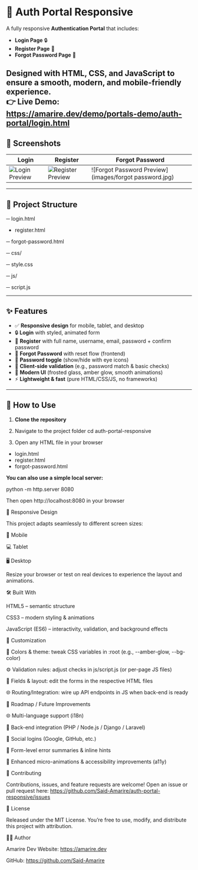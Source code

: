 # 🔑 Auth Portal Responsive

A fully responsive **Authentication Portal** that includes:  
- **Login Page** 🔒  
- **Register Page** 📝  
- **Forgot Password Page** 🔑  

Designed with **HTML**, **CSS**, and **JavaScript** to ensure a **smooth, modern, and mobile-friendly experience**.  
👉 **Live Demo:** https://amarire.dev/demo/portals-demo/auth-portal/login.html
---

## 📸 Screenshots

| Login | Register | Forgot Password |
| --- | --- | --- |
| ![Login Preview](https://via.placeholder.com/800x420.png?text=Login+Preview) | ![Register Preview]((https://github.com/Said-Amarire/auth-portal-responsive/blob/main/images/register.jpg)?text=Register+Preview) | ![Forgot Password Preview](images/forgot password.jpg) |

---

## 📂 Project Structure

─ login.html

- register.html
  
─ forgot-password.html

─ css/

   ─ style.css
   
─ js/

   ─ script.js


---

## ✨ Features

- ✅ **Responsive design** for mobile, tablet, and desktop  
- 🔒 **Login** with styled, animated form  
- 📝 **Register** with full name, username, email, password + confirm password  
- 🔑 **Forgot Password** with reset flow (frontend)  
- 👀 **Password toggle** (show/hide with eye icons)  
- 🧠 **Client-side validation** (e.g., password match & basic checks)  
- 🎨 **Modern UI** (frosted glass, amber glow, smooth animations)  
- ⚡ **Lightweight & fast** (pure HTML/CSS/JS, no frameworks)  

---

## 🚀 How to Use

1) **Clone the repository**  



2. Navigate to the project folder
cd auth-portal-responsive

3. Open any HTML file in your browser

- login.html
- register.html
- forgot-password.html

**You can also use a simple local server:**

python -m http.server 8080

Then open http://localhost:8080
 in your browser

📱 Responsive Design

This project adapts seamlessly to different screen sizes:

📲 Mobile

💻 Tablet

🖥️ Desktop

Resize your browser or test on real devices to experience the layout and animations.

🛠️ Built With

HTML5 – semantic structure

CSS3 – modern styling & animations

JavaScript (ES6) – interactivity, validation, and background effects

🧩 Customization

🎨 Colors & theme: tweak CSS variables in :root (e.g., --amber-glow, --bg-color)

⚙️ Validation rules: adjust checks in js/script.js (or per-page JS files)

🧱 Fields & layout: edit the forms in the respective HTML files

🌐 Routing/Integration: wire up API endpoints in JS when back-end is ready

📌 Roadmap / Future Improvements

🌐 Multi-language support (i18n)

🔑 Back-end integration (PHP / Node.js / Django / Laravel)

🔗 Social logins (Google, GitHub, etc.)

🧾 Form-level error summaries & inline hints

🎉 Enhanced micro-animations & accessibility improvements (a11y)

🤝 Contributing

Contributions, issues, and feature requests are welcome!
Open an issue or pull request here: https://github.com/Said-Amarire/auth-portal-responsive/issues

📜 License

Released under the MIT License.
You’re free to use, modify, and distribute this project with attribution.

👨‍💻 Author

Amarire Dev
Website: https://amarire.dev

GitHub: https://github.com/Said-Amarire

